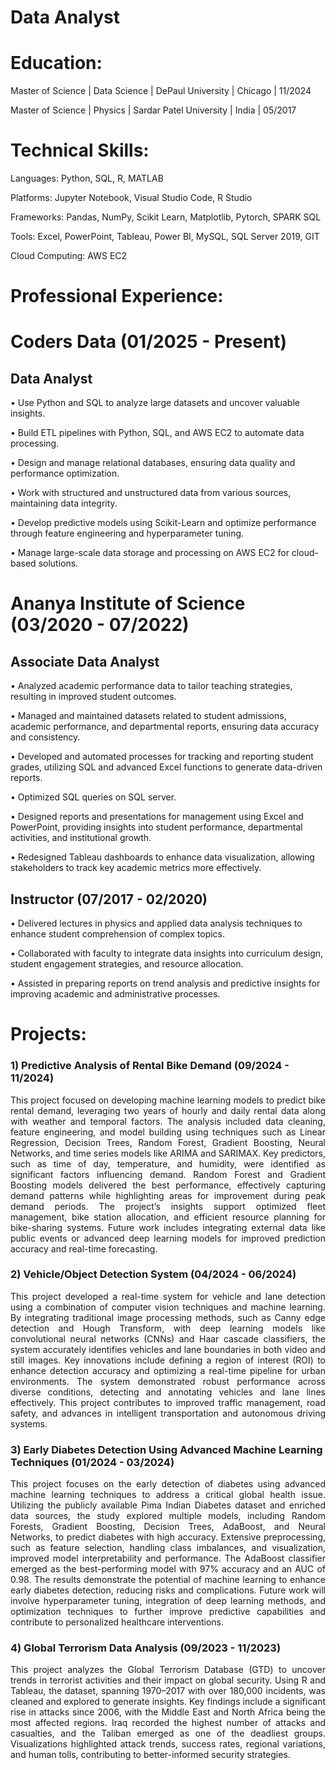# Data Analyst

# Education:

Master of Science | Data Science | DePaul University | Chicago | 11/2024 

Master of Science | Physics | Sardar Patel University | India | 05/2017

# Technical Skills:

Languages: Python, SQL, R, MATLAB

Platforms: Jupyter Notebook, Visual Studio Code, R Studio

Frameworks: Pandas, NumPy, Scikit Learn, Matplotlib, Pytorch, SPARK SQL 

Tools: Excel, PowerPoint, Tableau, Power BI, MySQL, SQL Server 2019, GIT

Cloud Computing: AWS EC2

# Professional Experience:

# Coders Data (01/2025 - Present)
## Data Analyst

• Use Python and SQL to analyze large datasets and uncover valuable insights.

• Build ETL pipelines with Python, SQL, and AWS EC2 to automate data processing.

• Design and manage relational databases, ensuring data quality and performance optimization.

• Work with structured and unstructured data from various sources, maintaining data integrity.

• Develop predictive models using Scikit-Learn and optimize performance through feature engineering and hyperparameter tuning.

• Manage large-scale data storage and processing on AWS EC2 for cloud-based solutions.

# Ananya Institute of Science (03/2020 - 07/2022)
## Associate Data Analyst

• Analyzed academic performance data to tailor teaching strategies, resulting in improved student outcomes.

• Managed and maintained datasets related to student admissions, academic performance, and departmental reports, ensuring data accuracy and consistency.

• Developed and automated processes for tracking and reporting student grades, utilizing SQL and advanced Excel functions to generate data-driven reports.

• Optimized SQL queries on SQL server.

• Designed reports and presentations for management using Excel and PowerPoint, providing insights into student performance, departmental activities, and institutional growth.

• Redesigned Tableau dashboards to enhance data visualization, allowing stakeholders to track key academic metrics more effectively.

## Instructor (07/2017 - 02/2020)

• Delivered lectures in physics and applied data analysis techniques to enhance student comprehension of complex topics.

• Collaborated with faculty to integrate data insights into curriculum design, student engagement strategies, and resource allocation.

• Assisted in preparing reports on trend analysis and predictive insights for improving academic and administrative processes.

# Projects:

### 1) Predictive Analysis of Rental Bike Demand (09/2024 - 11/2024)
<p align="justify">
This project focused on developing machine learning models to predict bike rental demand, leveraging two years of hourly and daily rental data along with weather and temporal factors. The analysis included data cleaning, feature engineering, and model building using techniques such as Linear Regression, Decision Trees, Random Forest, Gradient Boosting, Neural Networks, and time series models like ARIMA and SARIMAX. Key predictors, such as time of day, temperature, and humidity, were identified as significant factors influencing demand. Random Forest and Gradient Boosting models delivered the best performance, effectively capturing demand patterns while highlighting areas for improvement during peak demand periods. The project’s insights support optimized fleet management, bike station allocation, and efficient resource planning for bike-sharing systems. Future work includes integrating external data like public events or advanced deep learning models for improved prediction accuracy and real-time forecasting.
</p>

### 2) Vehicle/Object Detection System (04/2024 - 06/2024)
<p align="justify">
This project developed a real-time system for vehicle and lane detection using a combination of computer vision techniques and machine learning. By integrating traditional image processing methods, such as Canny edge detection and Hough Transform, with deep learning models like convolutional neural networks (CNNs) and Haar cascade classifiers, the system accurately identifies vehicles and lane boundaries in both video and still images. Key innovations include defining a region of interest (ROI) to enhance detection accuracy and optimizing a real-time pipeline for urban environments. The system demonstrated robust performance across diverse conditions, detecting and annotating vehicles and lane lines effectively. This project contributes to improved traffic management, road safety, and advances in intelligent transportation and autonomous driving systems.
</p>

### 3) Early Diabetes Detection Using Advanced Machine Learning Techniques (01/2024 - 03/2024)
<p align="justify">
This project focuses on the early detection of diabetes using advanced machine learning techniques to address a critical global health issue. Utilizing the publicly available Pima Indian Diabetes dataset and enriched data sources, the study explored multiple models, including Random Forests, Gradient Boosting, Decision Trees, AdaBoost, and Neural Networks, to predict diabetes with high accuracy. Extensive preprocessing, such as feature selection, handling class imbalances, and visualization, improved model interpretability and performance. The AdaBoost classifier emerged as the best-performing model with 97% accuracy and an AUC of 0.98. The results demonstrate the potential of machine learning to enhance early diabetes detection, reducing risks and complications. Future work will involve hyperparameter tuning, integration of deep learning methods, and optimization techniques to further improve predictive capabilities and contribute to personalized healthcare interventions.
</p>

### 4) Global Terrorism Data Analysis (09/2023 - 11/2023)
<p align="justify">
This project analyzes the Global Terrorism Database (GTD) to uncover trends in terrorist activities and their impact on global security. Using R and Tableau, the dataset, spanning 1970–2017 with over 180,000 incidents, was cleaned and explored to generate insights. Key findings include a significant rise in attacks since 2006, with the Middle East and North Africa being the most affected regions. Iraq recorded the highest number of attacks and casualties, and the Taliban emerged as one of the deadliest groups. Visualizations highlighted attack trends, success rates, regional variations, and human tolls, contributing to better-informed security strategies.
</p>
